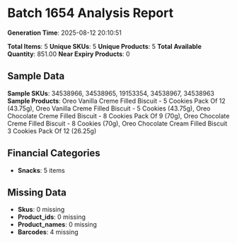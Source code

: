 # Batch 1654 Analysis Report

**Generation Time**: 2025-08-12 20:10:51

**Total Items**: 5
**Unique SKUs**: 5
**Unique Products**: 5
**Total Available Quantity**: 851.00
**Near Expiry Products**: 0

## Sample Data
**Sample SKUs**: 34538966, 34538965, 19153354, 34538967, 34538963
**Sample Products**: Oreo Vanilla Creme Filled Biscuit - 5 Cookies Pack Of 12 (43.75g), Oreo Vanilla Creme Filled Biscuit - 5 Cookies (43.75g), Oreo Chocolate Creme Filled Biscuit - 8 Cookies Pack Of 9 (70g), Oreo Chocolate Creme Filled Biscuit - 8 Cookies (70g), Oreo Chocolate Cream Filled Biscuit 3 Cookies Pack Of 12 (26.25g)

## Financial Categories
- **Snacks**: 5 items

## Missing Data
- **Skus**: 0 missing
- **Product_ids**: 0 missing
- **Product_names**: 0 missing
- **Barcodes**: 4 missing
